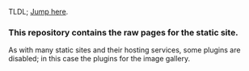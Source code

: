 TLDL; [Jump here](https://deeaar-holdings-llc.netlify.app/#/). 
### This repository contains the raw pages for the static site.

As with many static sites and their hosting services, some plugins are disabled; in this case the plugins for the image gallery. 

